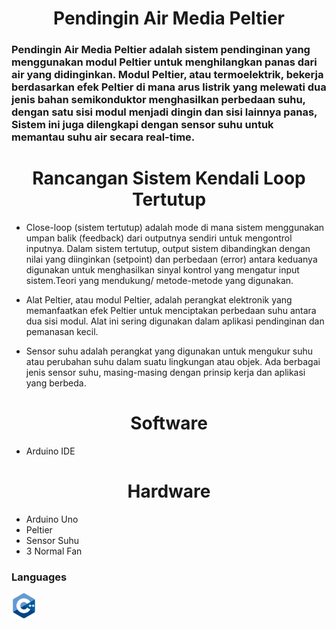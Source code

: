 <h1 align="center">Pendingin Air Media Peltier</h1>
<h3 align="left">Pendingin Air Media Peltier adalah sistem pendinginan yang menggunakan modul Peltier untuk menghilangkan panas dari air yang didinginkan. Modul Peltier, atau termoelektrik, bekerja berdasarkan efek Peltier di mana arus listrik yang melewati dua jenis bahan semikonduktor menghasilkan perbedaan suhu, dengan satu sisi modul menjadi dingin dan sisi lainnya panas, Sistem ini juga dilengkapi dengan sensor suhu untuk memantau suhu air secara real-time.</h3>



<h1 align="center">Rancangan Sistem Kendali Loop Tertutup</h1>

- Close-loop (sistem tertutup) adalah mode di mana sistem menggunakan umpan balik (feedback) dari outputnya sendiri untuk mengontrol inputnya. Dalam sistem tertutup, output sistem dibandingkan dengan nilai yang diinginkan (setpoint) dan perbedaan (error) antara keduanya digunakan untuk menghasilkan sinyal kontrol yang mengatur input sistem.Teori yang mendukung/ metode-metode yang digunakan.

- Alat Peltier, atau modul Peltier, adalah perangkat elektronik yang memanfaatkan efek Peltier untuk menciptakan perbedaan suhu antara dua sisi modul. Alat ini sering digunakan dalam aplikasi pendinginan dan pemanasan kecil.

- Sensor suhu adalah perangkat yang digunakan untuk mengukur suhu atau perubahan suhu dalam suatu lingkungan atau objek. Ada berbagai jenis sensor suhu, masing-masing dengan prinsip kerja dan aplikasi yang berbeda.

<h1 align="center">Software</h1>

- Arduino IDE

<h1 align="center">Hardware</h1>

- Arduino Uno
- Peltier
- Sensor Suhu
- 3 Normal Fan

<h3 align="left">Languages</h3>
<p align="left"> <a href="https://www.w3schools.com/cpp/" target="_blank" rel="noreferrer"> <img src="https://raw.githubusercontent.com/devicons/devicon/master/icons/cplusplus/cplusplus-original.svg" alt="cplusplus" width="40" height="40"/> </a> </p>

